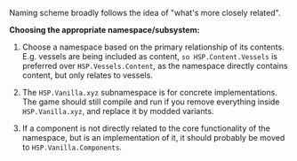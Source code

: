 Naming scheme broadly follows the idea of "what's more closely related".

**Choosing the appropriate namespace/subsystem:**

1. Choose a namespace based on the primary relationship of its contents.
    E.g. vessels are being included as content, `so HSP.Content.Vessels` is preferred over `HSP.Vessels.Content`, 
    as the namespace directly contains content, but only relates to vessels.

2. The `HSP.Vanilla.xyz` subnamespace is for concrete implementations. 
    The game should still compile and run if you remove everything inside `HSP.Vanilla.xyz`, and replace it by modded variants.

3. If a component is not directly related to the core functionality of the namespace, but is an implementation of it, it should probably be moved to `HSP.Vanilla.Components`.